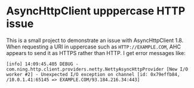 # AsyncHttpClient upppercase HTTP issue

This is a small project to demonstrate an issue with AsyncHttpClient 1.8. When requesting a URI in uppercase such as `HTTP://EXAMPLE.COM`, AHC appears to send it as HTTPS rather than HTTP. I get error messages like:

```
[info] 14:09:45.405 DEBUG - com.ning.http.client.providers.netty.NettyAsyncHttpProvider [New I/O worker #2] - Unexpected I/O exception on channel [id: 0x79effb84, /10.0.1.41:65145 => EXAMPLE.COM/93.184.216.34:443]
```
